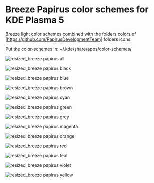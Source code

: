 # Breeze Papirus color schemes for KDE Plasma 5
Breeze light color schemes combined with the folders colors of [https://github.com/PapirusDevelopmentTeam] folders icons. 

Put the color-schemes in: ~/.kde/share/apps/color-schemes/

![resized_breeze papirus all](https://user-images.githubusercontent.com/38332358/38721218-8da752ba-3ef9-11e8-9c09-7360909afcbb.jpg)

![resized_breeze papirus black](https://user-images.githubusercontent.com/38332358/38721220-8ea096fe-3ef9-11e8-8f78-62d3a40bbaca.png)

![resized_breeze papirus blue](https://user-images.githubusercontent.com/38332358/38721221-8f11491c-3ef9-11e8-9228-95e45a5f3034.png)

![resized_breeze papirus brown](https://user-images.githubusercontent.com/38332358/38721222-8f8f7d82-3ef9-11e8-8e94-a5ba7183f98d.png)

![resized_breeze papirus cyan](https://user-images.githubusercontent.com/38332358/38721223-9012f2b6-3ef9-11e8-9edb-644357fadec1.png)

![resized_breeze papirus green](https://user-images.githubusercontent.com/38332358/38721225-90996b98-3ef9-11e8-83b8-b14e37fd2a25.png)

![resized_breeze papirus grey](https://user-images.githubusercontent.com/38332358/38721226-911dc71c-3ef9-11e8-8efb-bddf499113aa.png)

![resized_breeze papirus magenta](https://user-images.githubusercontent.com/38332358/38721228-919e6f02-3ef9-11e8-8c35-1eeb26f1f357.png)

![resized_breeze papirus orange](https://user-images.githubusercontent.com/38332358/38721229-9213f966-3ef9-11e8-9b5f-78a4dd0719a8.png)

![resized_breeze papirus red](https://user-images.githubusercontent.com/38332358/38721230-927115e2-3ef9-11e8-8727-e0c8c1d98f61.png)

![resized_breeze papirus teal](https://user-images.githubusercontent.com/38332358/38721231-92d99d38-3ef9-11e8-816d-9ec7acd0fa9a.png)

![resized_breeze papirus violet](https://user-images.githubusercontent.com/38332358/38721232-932941e4-3ef9-11e8-825f-1fe31212c9ab.png)

![resized_breeze papirus yellow](https://user-images.githubusercontent.com/38332358/38721233-93705552-3ef9-11e8-813a-5a782892a1cc.png)

